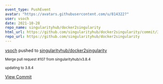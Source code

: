 ```yaml
---
event_type: PushEvent
avatar: "https://avatars.githubusercontent.com/u/814322?"
user: vsoch
date: 2021-10-28
repo_name: singularityhub/docker2singularity
html_url: https://github.com/singularityhub/docker2singularity/commit/3cfec7cf15c2523ba4f423d6a9026e0c53102d02
repo_url: https://github.com/singularityhub/docker2singularity
---
```


<a href='https://github.com/vsoch' target='_blank'>vsoch</a> pushed to <a href='https://github.com/singularityhub/docker2singularity' target='_blank'>singularityhub/docker2singularity</a>

<small>Merge pull request #107 from singularityhub/v3.8.4

updating to 3.8.4</small>

<a href='https://github.com/singularityhub/docker2singularity/commit/3cfec7cf15c2523ba4f423d6a9026e0c53102d02' target='_blank'>View Commit</a>